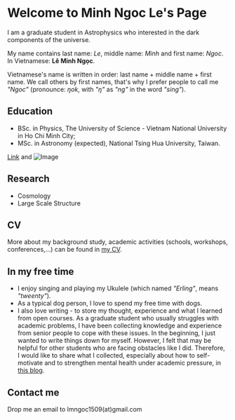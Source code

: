 # Welcome to Minh Ngoc Le's Page

I am a graduate student in Astrophysics who interested in the dark components of the universe. 

My name contains last name: _Le_, middle name: _Minh_ and first name: _Ngoc_. 
In Vietnamese: **Lê Minh Ngọc**.

Vietnamese's name is written in order: last name + middle name + first name.  We call others by first names, that's why I prefer people to call me _"Ngoc"_ (pronounce: _ŋok_, with _"ŋ"_ as _"ng"_ in the word _"sing"_).

## Education

- BSc. in Physics, The University of Science - Vietnam National University in Ho Chi Minh City;
- MSc. in Astronomy (expected), National Tsing Hua University, Taiwan. 

[Link](url) and ![Image](src)

## Research

- Cosmology
- Large Scale Structure

## CV
More about my background study, academic activities (schools, workshops, conferences,...) can be found in [my CV](https://drive.google.com/file/d/1xefyu0NrpB174s0iomoqaOheHzOX4cFE/view?usp=sharing).

## In my free time

- I enjoy singing and playing my Ukulele (which named _"Erling"_, means _"tweenty"_).
- As a typical dog person, I love to spend my free time with dogs.
- I also love writing - to store my thought, experience and what I learned from open courses. As a graduate student who usually struggles with academic problems, I have been collecting knowledge and experience from senior people to cope with these issues. In the beginning, I just wanted to write things down for myself. However, I felt that may be helpful for other students who are facing obstacles like I did. Therefore, I would like to share what I collected, especially about how to self-motivate and to strengthen mental health under academic pressure, in [this blog](https://life-of-a-grad-student.blogspot.com/).

## Contact me

Drop me an email to lmngoc1509(at)gmail.com
